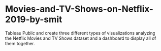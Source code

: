 # Movies-and-TV-Shows-on-Netflix-2019-by-smit
 Tableau Public and create three different types of visualizations analyzing the Netflix Movies and TV Shows dataset and a dashboard to display all of them together.
